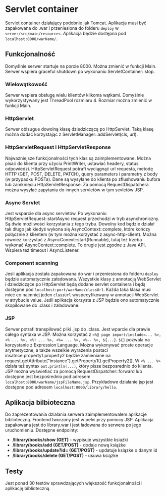 # Servlet container

Servlet container działający podobnie jak Tomcat. Aplikacja musi być zapakowana do .war i przeniesiona do folderu `deploy` w  `server/src/main/resources`. Aplikacja będzie dostępna pod `localhost:8000/warName/`.

## Funkcjonalność

Domyślnie serwer startuje na porcie 8000. Można zmienić w funkcji Main. Serwer wspiera graceful shutdown po wykonaniu ServletContainer::stop. 

### Wielowątkowość

Serwer wspiera obsługę wielu klientów kilkoma wątkami. Domyślnie wykorzystywany jest ThreadPool rozmiaru 4. Rozmiar można zmienić w funkcji Main.

### HttpServlet

Serwer obłsugue dowolną klasę dziedziczącą po HttpServlet. Taką klasę można dodać korzystając z ServletManager::addServlet(cls, url).

### HttpServletRequest i HttpServletResponse

Najważniejsze funkcjonalności tych klas są zaimplementowane. Można pisać do klienta przy użyciu PrintWriter, ustawiać headery, status odpowiedzi. HttpServletRequest potrafi wyciągnąć url requesta, metodę HTTP (GET, POST, DELETE, PATCH), query parameters i parametry z body (w przypadku POSTa). Dane są wysyłane do klienta po zflushowaniu bufora lub zamknięciu HttpServletResponse. Za pomocą RequestDispatchera można wysyłać zapytania do innych servletów w tym sevletów JSP.

### Async Servlet

Jest wsparcie dla async servletów. Po wykonaniu HttpServletRequest::startAsync request przechodzi w tryb asynchroniczny. Są dwie możliwości korzystania z tego trybu. Dowolny kod będzie działał tak długo jak kiedyś wykona się AsyncContext::complete, które kończy połącznie z klientem (w tym można korzystać z async-http-client). Można również korzystać z AsyncConext::start(Runnable), tutaj też trzeba wykonać AsyncContext::complete. To drugie jest zgodne z Java API. Wspiera też timeout i AsyncListener.

### Component scanning

Jesli aplikacja została zapakowana do war i przeniesiona do folderu `deploy` będzie automatycznie załadowana. Wszystkie klasy z annotacją WebServlet i dziedziczące po HttpServlet będą dodane servlet containera i będą dostępne pod `localhost:port/warName/classUrl`. Każda taka klasa musi mieć co najmniej jeden `classUrl` wyspecyfikowany w annotacji WebServlet w atrybucie value. Jeśli aplikacja korzysta z JSP będzie ono automatycznie skopilowane do .class i załadowane.

### JSP

Serwer potrafi transpilować pliki .jsp do .class. Jest wparcie dla prawie całego syntaxa w JSP. Można korzystać z ```<%@ page import/include=... %>, <% ... %>, <%! ... %>, <%= ... %>, <%-- %>, ${...}```. ```${}``` pozwala na korzystanie z Expression Language. Można wykonywać proste operacje arytmetyczne, a także wszelkie wyrażenia postaci insatnce.property1.property2 będzie zamieniane na request.getAttribute("instance").getProperty1().getProperty2(). W ```<% ... %>``` działa też syntax ```out.println(...)```, który pisze bezposrednio do klienta. JSP można wyświetlać za pomocą RequestDispatcher::forward lub dostępne jest bezpośrednio pod adresem `localhost:8000/warName/jspFileName.jsp`. Przykładowe działanie jsp jest dostępne pod adresem `localhost:8000/library/hello`.

## Aplikacja bilbioteczna

Do zaprezentowania działania serwera zaimplementowałem aplikacje biblioteczną. Frontend tworzony jest w pełni przy pomocy JSP. Aplikacja zapakowana jest do library.war i jest ładowana do serwera po jego uruchomieniu. Dostępne endpointy:

- **/library/books/show (GET)** - wypisuje wszystkie ksiażki
- **/library/books/add (GET/POST)** - dodaje nową książke
- **/library/books/update?id= (GET/POST)** - updatuje ksiązke o danym id
- **/library/books/delete (GET/POST)** - usuwa ksiązke

## Testy

Jest ponad 30 testów sprawdzających większość funkcjonalności i aplikację biblioteczną.
